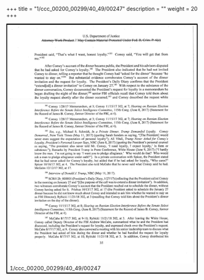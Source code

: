 +++
title = "1/ccc_00200_00299/40_49/00247"
description = ""
weight = 20
+++

<table style="border:2px solid black;max-width:800px;max-height:800px;" 
><tr><td>
<img class="center-fit-jpg"
src="/jpg_/jpg_mueller_report_searchable_247.jpg">
1/ccc_00200_00299/40_49/00247
</img></td></tr></table>
